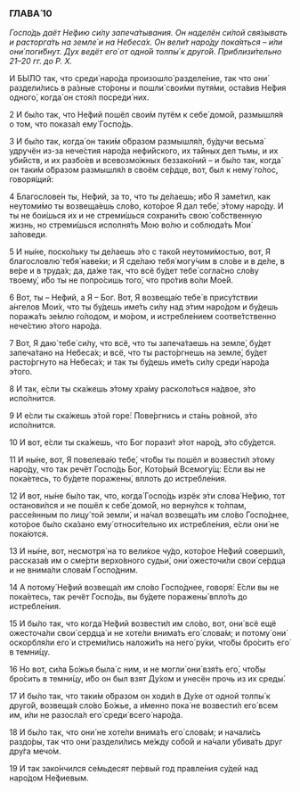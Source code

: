 ### ГЛАВА́ 10

_Госпо́дь даёт Не́фию си́лу запеча́тывания. Он наделён си́лой свя́зывать и расторга́ть на земле́ и на Небеса́х. Он вели́т наро́ду пока́яться – и́ли они́ поги́бнут. Дух ведёт его́ от одно́й толпы́ к друго́й. Приблизи́тельно 21–20 гг. до Р. Х._

И БЫ́ЛО так, что среди́ наро́да произошло́ разделе́ние, так что они́ раздели́лись в ра́зные сто́роны и пошли́ свои́ми путя́ми, оста́вив Не́фия одного́, когда́ он стоя́л посреди́ них.

2 И бы́ло так, что Не́фий пошёл свои́м путём к себе́ домо́й, размышля́я о том, что показа́л ему́ Госпо́дь.

3 И бы́ло так, когда́ он таки́м о́бразом размышля́л, бу́дучи весьма́ удручён из-за нече́стия наро́да нефи́йского, их та́йных дел тьмы, и их уби́йств, и их разбо́ев и всевозмо́жных беззако́ний – и бы́ло так, когда́ он таки́м о́бразом размышля́л в своём се́рдце, вот, был к нему́ го́лос, говоря́щий:

4 Благослове́н ты, Не́фий, за то, что ты де́лаешь; и́бо Я заме́тил, как неутоми́мо ты возвеща́ешь сло́во, кото́рое Я дал тебе́, э́тому наро́ду. И ты не бои́шься их и не стреми́шься сохрани́ть свою́ со́бственную жизнь, но стреми́шься исполня́ть Мою во́лю и соблюда́ть Мои́ за́поведи.

5 И ны́не, поско́льку ты де́лаешь э́то с тако́й неутоми́мостью, вот, Я благословлю́ тебя́ наве́ки; и Я сде́лаю тебя́ могу́чим в сло́ве и в де́ле, в ве́ре и в труда́х; да, да́же так, что всё бу́дет тебе́ согла́сно сло́ву твоему́, и́бо ты не попро́сишь того́, что про́тив во́ли Мое́й.

6 Вот, ты – Не́фий, а Я – Бог. Вот, Я возвеща́ю тебе́ в прису́тствии а́нгелов Мои́х, что ты бу́дешь име́ть си́лу над э́тим наро́дом и бу́дешь поража́ть зе́млю го́лодом, и мо́ром, и истребле́нием соотве́тственно нече́стию э́того наро́да.

7 Вот, Я даю́ тебе́ си́лу, что всё, что ты запеча́таешь на земле́, бу́дет запеча́тано на Небеса́х; и всё, что ты расто́ргнешь на земле́, бу́дет расто́ргнуто на Небеса́х; и так ты бу́дешь име́ть си́лу среди́ наро́да э́того.

8 И так, е́сли ты ска́жешь э́тому хра́му расколо́ться на́двое, э́то испо́лнится.

9 И е́сли ты ска́жешь э́той горе́: Пове́ргнись и ста́нь ро́вной, э́то испо́лнится.

10 И вот, е́сли ты ска́жешь, что Бог порази́т э́тот наро́д, э́то сбу́дется.

11 И ны́не, вот, Я повелева́ю тебе́, что́бы ты пошёл и возвести́л э́тому наро́ду, что так речёт Госпо́дь Бог, Кото́рый Всемогу́щ: Е́сли вы не пока́етесь, то бу́дете поражены́, вплоть до истребле́ния.

12 И вот, ны́не бы́ло так, что, когда́ Госпо́дь изрёк э́ти слова́ Не́фию, тот останови́лся и не пошёл к себе́ домо́й, но верну́лся к то́лпам, рассе́янным по лицу́ той земли́, и на́чал возвеща́ть им сло́во Госпо́днее, кото́рое бы́ло ска́зано ему́ относи́тельно их истребле́ния, е́сли они́ не пока́ются.

13 И ны́не, вот, несмотря́ на то вели́кое чу́до, кото́рое Не́фий соверши́л, рассказа́в им о сме́рти верхо́вного судьи́, они́ ожесточи́ли свои́ се́рдца и не внима́ли слова́м Госпо́дним.

14 А потому́ Не́фий возвеща́л им сло́во Госпо́днее, говоря́: Е́сли вы не пока́етесь, так речёт Госпо́дь, вы бу́дете поражены́ впло́ть до истребле́ния.

15 И бы́ло так, что когда́ Не́фий возвести́л им сло́во, вот, они́ всё ещё ожесточа́ли свои́ сердца́ и не хоте́ли внима́ть его́ слова́м; и потому́ они́ оскорбля́ли его́ и стреми́лись наложи́ть на него́ ру́ки, что́бы бро́сить его́ в темни́цу.

16 Но вот, си́ла Бо́жья была́ с ним, и не могли́ они́ взя́ть его́, что́бы бро́сить в темни́цу, и́бо он был взят Ду́хом и унесён прочь из их среды́.

17 И бы́ло так, что таки́м о́бразом он ходи́л в Ду́хе от одной толпы́ к друго́й, возвеща́я сло́во Бо́жье, а и́менно пока́ не возвести́л его́ всем им, и́ли не разосла́л его́ среди́ всего́ наро́да.

18 И бы́ло так, что они́ не хоте́ли внима́ть его́ слова́м; и начали́сь раздо́ры, так что они́ раздели́лись ме́жду собо́й и на́чали убива́ть друг дру́га мечо́м.

19 И так зако́нчился се́мьдесят пе́рвый год правле́ния су́дей над наро́дом Не́фиевым.
